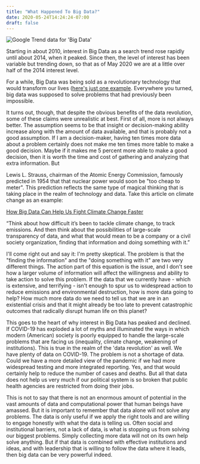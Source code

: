 ```yaml
---
title: "What Happened To Big Data?"
date: 2020-05-24T14:24:24-07:00
draft: false
---
```


![Google Trend data for 'Big Data'](/images/big-data-trend.png)

Starting in about 2010, interest in Big Data as a search trend rose rapidly until about 2014, when it peaked. Since then, the level of interest has been variable but trending down, so that as of May 2020 we are at a little over half of the 2014 interest level.

For a while, Big Data was being sold as a revolutionary technology that would transform our lives ([here's just one example](https://www.iedp.com/articles/the-big-data-revolution/). Everywhere you turned, big data was supposed to solve problems that had previously been impossible.

It turns out, though, that despite the obvious benefits of the data revolution, some of these claims were unrealistic at best. First of all, more is not always better. The assumption seems to be that insight or decision-making ability increase along with the amount of data available, and that is probably not a good assumption. If I am a decision-maker, having ten times more data about a problem certainly does not make me ten times more table to make a good decision. Maybe if it makes me 5 percent more able to make a good decision, then it is worth the time and cost of gathering and analyzing that extra information. But

Lewis L. Strauss, chairman of the Atomic Energy Commission, famously predicted in 1954 that that nuclear power would soon be "too cheap to meter". This prediction reflects the same type of magical thinking that is taking place in the realm of technology and data. Take this article on climate change as an example:

[How Big Data Can Help Us Fight Climate Change Faster](https://www.weforum.org/agenda/2018/10/how-big-data-can-help-us-fight-climate-change-faster/)

“Think about how difficult it’s been to tackle climate change, to track emissions. And then think about the possibilities of large-scale transparency of data, and what that would mean to be a company or a civil society organization, finding that information and doing something with it.”

I'll come right out and say it: I'm pretty skeptical. The problem is that the "finding the information" and the "doing something with it" are two very different things. The action part of this equation is the issue, and I don't see how a larger volume of information will affect the willingness and ability to take action to solve this problem. If the data that we currently have - which is extensive, and terrifying - isn't enough to spur us to widespread action to reduce emissions and environmental destruction, how is more data going to help? How much more data do we need to tell us that we are in an existential crisis and that it might already be too late to prevent catastrophic outcomes that radically disrupt human life on this planet?

This goes to the heart of why interest in Big Data has peaked and declined. If
COVID-19 has exploded a lot of myths and illuminated the ways in which modern (American) society is poorly equipped to handle the large-scale problems that are facing us (inequality, climate change, weakening of institutions). This is true in the realm of the 'data revolution' as well. We have plenty of data on COVID-19. The problem is not a shortage of data. Could we have a more detailed view of the pandemic if we had more widespread testing and more integrated reporting. Yes, and that would certainly help to reduce the number of cases and deaths. But all that data does not help us very much if our political system is so broken that public health agencies are restricted from doing their jobs.

This is not to say that there is not an enormous amount of potential in the vast amounts of data and computational power that human beings have amassed. But it is important to remember that data alone will not solve any problems. The data is only useful if we apply the right tools and are willing to engage honestly with what the data is telling us. Often social and institutional barriers, not a lack of data, is what is stopping us from solving our biggest problems. Simply collecting more data will not on its own help solve anything. But if that data is combined with effective institutions and ideas, and with leadership that is willing to follow the data where it leads, then big data can be very powerful indeed.
